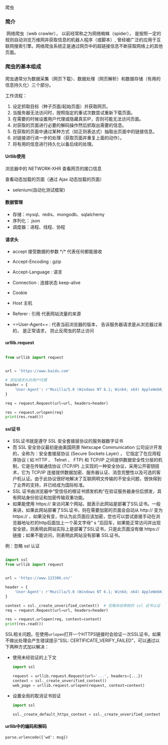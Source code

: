 爬虫



### 简介

​	网络爬虫（web crawler）， 以前经常称之为网络蜘蛛（spider）， 是按照一定的规则自动浏览万维网并获取信息的机器人程序（或脚本）, 曾经被广泛的应用于互联网搜索引擎。网络爬虫系统正是通过网页中的超链接信息不断获取网络上的其他页面。



### 爬虫的基本组成

​	爬虫通常分为数据采集（网页下载）、数据处理（网页解析）和数据存储（有用的信息持久化）三个部分。

工作流程：

1. 设定抓取目标（种子页面/起始页面）并获取网页。
2. 当服务器无法访问时，按照指定的重试次数尝试重新下载页面。
3. 在需要的时候设置用户代理或隐藏真实IP，否则可能无法访问页面。
4. 对获取的页面进行必要的解码操作然后抓取出需要的信息。
5. 在获取的页面中通过某种方式（如正则表达式）抽取出页面中的链接信息。
6. 对链接进行进一步的处理（获取页面并重复上面的动作）。
7. 将有用的信息进行持久化以备后续的处理。



#### Urllib使用



浏览器中的 NETWORK-XHR 查看网页的接口信息



查看动态加载的页面（通过 Ajax 动态加载的页面）

- selenium(自动化测试框架)





#### 数据管理

- 存储：mysql、redis、mongodb、sqlalchemy
- 序列化： json
- 调度器：进程、线程、协程



#### 请求头

- accept  接受数据的参数   */\*  代表任何都能接收
- Accept-Encoding : gzip
- Accept-Language : 语言
- Connection : 连接状态   keep-alive
- Cookie
- Host  主机
- Referer : 引用   代表网站流量的来源

- ==User-Agent== : 代表当前浏览器的版本， 告诉服务器请求是从浏览器过来的， 是正常请求， 防止反爬虫的禁止访问





#### urllib.request

```python

from urllib import request


url = 'https://www.baidu.com'

# 添加请求头的用户代理
header = {
    'User-Agent': r'Mozilla/5.0 (Windows NT 6.1; Win64; x64) AppleWebKit/537.36 (KHTML, like Gecko) Chrome/63.0.3239.132 Safari/537.36'
}

req = request.Request(url=url, headers=header)

res = request.urlopen(req)
print(res.read())
```



#### ssl证书

- SSL证书就是遵守 SSL 安全套接层协议的服务器数字证书
- 而 SSL 安全协议最初是由美国网景 Netscape Communication 公司设计开发的，全称为：安全套接层协议 (Secure Sockets Layer) ， 它指定了在应用程序协议 ( 如 HTTP 、 Telnet 、 FTP) 和 TCP/IP 之间提供数据安全性分层的机制，它是在传输通信协议 (TCP/IP) 上实现的一种安全协议，采用公开密钥技术，它为 TCP/IP 连接提供数据加密、服务器认证、消息完整性以及可选的客户机认证。由于此协议很好地解决了互联网明文传输的不安全问题，很快得到了业界的支持，并已经成为国际标准。
- SSL 证书由浏览器中“受信任的根证书颁发机构”在验证服务器身份后颁发，具有网站身份验证和加密传输双重功能。
- 如果能使用 https:// 来访问某个网站，就表示此网站是部署了SSL证书。一般来讲，如果此网站部署了SSL证书，则在需要加密的页面会自动从 http:// 变为 https:// ，如果没有变，你认为此页面应该加密，您也可以尝试直接手动在浏览器地址栏的http后面加上一个英文字母“ s ”后回车，如果能正常访问并出现安全锁，则表明此网站实际上是部署了SSL证书，只是此页面没有做 https:// 链接；如果不能访问，则表明此网站没有部署 SSL证书。



例：忽略 ssl 认证

```python

import ssl
from urllib import request


url = 'https://www.123306.cn/'

header = {
    'User-Agent': r'Mozilla/5.0 (Windows NT 6.1; Win64; x64) AppleWebKit/537.36 (KHTML, like Gecko) Chrome/63.0.3239.132 Safari/537.36'
}

context = ssl._create_unverified_context()  # 忽略未经审核的 ssl 证书认证
req = request.Request(url=url, headers=header)

res = request.urlopen(req, context=context)
print(res.read())
```

SSL相关问题。在使用`urlopen`打开一个HTTPS链接时会验证一次SSL证书，如果不做出处理会产生错误提示“SSL: CERTIFICATE_VERIFY_FAILED”，可以通过以下两种方式加以解决：

- 使用未经验证的上下文

  ```python
  import ssl
  
  request = urllib.request.Request(url='...', headers={...}) 
  context = ssl._create_unverified_context()
  web_page = urllib.request.urlopen(request, context=context)
  ```

- 设置全局的取消证书验证

  ```python
  import ssl
  
  ssl._create_default_https_context = ssl._create_unverified_context
  ```


#### urllib中的编码和解码

`parse.urlencode({'wd': msg})`







